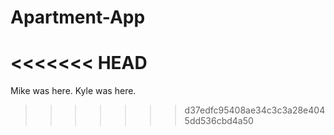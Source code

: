 # Apartment-App
<<<<<<< HEAD
=======
Mike was here.
Kyle was here.
>>>>>>> d37edfc95408ae34c3c3a28e4045dd536cbd4a50

